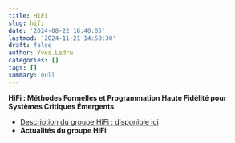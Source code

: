```yaml
---
title: HiFi
slug: hifi
date: '2024-08-22 18:40:05'
lastmod: '2024-11-21 14:50:30'
draft: false
author: Yves.Ledru
categories: []
tags: []
summary: null
---
```


**HiFi : Méthodes Formelles et Programmation Haute Fidélité pour Systèmes Critiques Émergents**

  * [Description du groupe HiFi : disponible ici](https://gdr-gpl.cnrs.fr/?page_id=160)
  * **Actualités du groupe HiFi**


